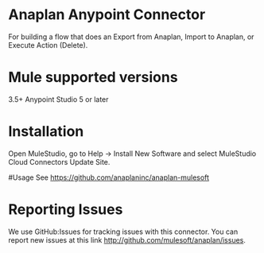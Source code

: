 # Anaplan Anypoint Connector

For building a flow that does an Export from Anaplan, Import to Anaplan, or Execute Action (Delete).

# Mule supported versions
3.5+
Anypoint Studio 5 or later

# Installation 
Open MuleStudio, go to Help → Install New Software and select MuleStudio Cloud Connectors Update Site.

#Usage
See https://github.com/anaplaninc/anaplan-mulesoft

# Reporting Issues

We use GitHub:Issues for tracking issues with this connector. You can report new issues at this link http://github.com/mulesoft/anaplan/issues.
